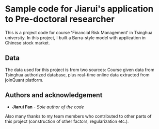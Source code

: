 # Sample code for Jiarui's application to Pre-doctoral researcher

This is a project code for course 'Financial Risk Management' in Tsinghua university. In this project, I built a Barra-style model with application in Chinese stock market.

## Data

The data used for this project is from two sources: Course given data from Tsinghua authorized database, plus real-time online data extracted from joinQuant platform.

## Authors and acknowledgement

* **Jiarui Fan** - *Sole author of the code* 

Also many thanks to my team members who contributed to other parts of this project (construction of other factors, regularization etc.).
